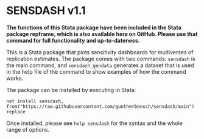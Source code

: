 # SENSDASH v1.1

**The functions of this Stata package have been included in the Stata package repframe, which is also available here on GitHub. Please use that command for full functionality and up-to-dateness.**  

This is a Stata package that plots sensitivity dashboards for multiverses of replication estimates. The package comes with two commands: `sensdash` is the main command, and `sensdash_gendata` generates a dataset that is used in the help file of the command to show examples of how the command works. 

The package can be installed by executing in Stata:
```
net install sensdash, from("https://raw.githubusercontent.com/guntherbensch/sensdash/main") replace
```

Once installed, please see `help sensdash` for the syntax and the whole range of options.
